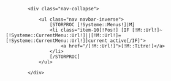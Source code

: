			<div class="nav-collapse">

				<ul class="nav navbar-inverse">
					[STORPROC [!Systeme::Menus!]|M]
					<li class="item-10[!Pos!] [IF [!M::Url!]~[!Systeme::CurrentMenu::Url!]||[!M::Url!]=[!Systeme::CurrentMenu::Url!]]current active[/IF]">
						<a href="/[!M::Url!]">[!M::Titre!]</a>
					</li>
					[/STORPROC]
				</ul>

			</div>
